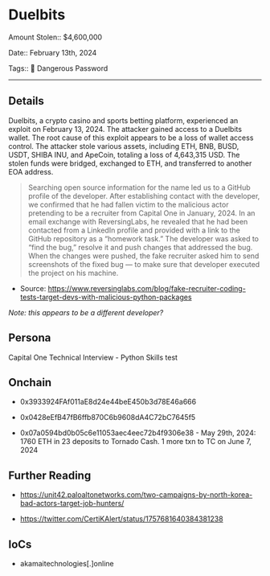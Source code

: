 # Duelbits

Amount Stolen:: $4,600,000

Date:: February 13th, 2024

Tags:: 🔐 Dangerous Password

---

## Details

Duelbits, a crypto casino and sports betting platform, experienced an exploit on February 13, 2024. The attacker gained access to a Duelbits wallet. The root cause of this exploit appears to be a loss of wallet access control. The attacker stole various assets, including ETH, BNB, BUSD, USDT, SHIBA INU, and ApeCoin, totaling a loss of 4,643,315 USD. The stolen funds were bridged, exchanged to ETH, and transferred to another EOA address.

> Searching open source information for the name led us to a GitHub profile of the developer. After establishing contact with the developer, we confirmed that he had fallen victim to the malicious actor pretending to be a recruiter from Capital One in January, 2024. In an email exchange with ReversingLabs, he revealed that he had been contacted from a LinkedIn profile and provided with a link to the GitHub repository as a “homework task.” The developer was asked to “find the bug,” resolve it and push changes that addressed the bug. When the changes were pushed, the fake recruiter asked him to send screenshots of the fixed bug — to make sure that developer executed the project on his machine. 

- Source: https://www.reversinglabs.com/blog/fake-recruiter-coding-tests-target-devs-with-malicious-python-packages

_Note: this appears to be a different developer?_



## Persona

Capital One Technical Interview - Python Skills test



## Onchain

- 0x3933924FAf011aE8d24e44beE450b3d78E46a666

- 0x0428eEfB47fB6ffb870C6b9608dA4C72bC7645f5

- 0x07a0594bd0b05c6e11053aec4eec72b4f9306e38 - May 29th, 2024: 1760 ETH in 23 deposits to Tornado Cash. 1 more txn to TC on June 7, 2024



## Further Reading

- https://unit42.paloaltonetworks.com/two-campaigns-by-north-korea-bad-actors-target-job-hunters/

- https://twitter.com/CertiKAlert/status/1757681640384381238

## IoCs

- akamaitechnologies[.]online

